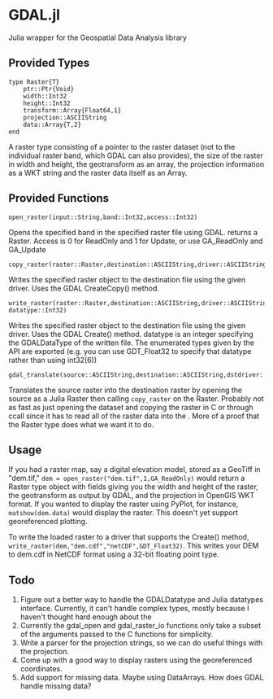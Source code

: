 GDAL.jl
=======

Julia wrapper for the Geospatial Data Analysis library

## Provided Types ##

	type Raster{T}
		ptr::Ptr{Void}
		width::Int32
		height::Int32
		transform::Array{Float64,1}
		projection::ASCIIString
		data::Array{T,2}
	end

A raster type consisting of a pointer to the raster dataset (not to the individual raster band, which GDAL can also provides), the size of the raster in width and height, the geotransform as an array, the projection information as a WKT string and the raster data itself as an Array.

## Provided Functions ##

	open_raster(input::String,band::Int32,access::Int32)

Opens the specified band in the specified raster file using GDAL. returns a Raster. Access is 0 for ReadOnly and 1 for Update, or use GA\_ReadOnly and GA\_Update

	copy_raster(raster::Raster,destination::ASCIIString,driver::ASCIIString)

Writes the specified raster object to the destination file using the given driver. Uses the GDAL CreateCopy() method.

	write_raster(raster::Raster,destination::ASCIIString,driver::ASCIIString, datatype::Int32)

Writes the specified raster object to the destination file using the given driver. Uses the GDAL Create() method. datatype is an integer specifying the GDALDataType of the written file. The enumerated types given by the API are exported (e.g. you can use GDT_Float32 to specify that datatype rather than using int32(6))

	gdal_translate(source::ASCIIString,destination::ASCIIString,dstdriver::ASCIIString)

Translates the source raster into the destination raster by opening the source as a Julia Raster then calling `copy_raster` on the Raster. Probably not as fast as just opening the dataset and copying the raster in C or through ccall since it has to read all of the raster data into the . More of a proof that the Raster type does what we want it to do.

## Usage ##

If you had a raster map, say a digital elevation model, stored as a GeoTiff in "dem.tif," `dem = open_raster("dem.tif",1,GA_ReadOnly)` would return a Raster type object with fields giving you the width and height of the raster, the geotransform as output by GDAL, and the projection in OpenGIS WKT format. If you wanted to display the raster using PyPlot, for instance, `matshow(dem.data)` would display the raster. This doesn't yet support georeferenced plotting.

To write the loaded raster to a driver that supports the Create() method, `write_raster(dem,"dem.cdf","netCDF",GDT_Float32)`. This writes your DEM to dem.cdf in NetCDF format using a 32-bit floating point type.

## Todo ##

1. Figure out a better way to handle the GDALDatatype and Julia datatypes interface. Currently, it can't handle complex types, mostly because I haven't thought hard enough about the 
2. Currently the gdal\_open and gdal\_raster_io functions only take a subset of the arguments passed to the C functions for simplicity.
3. Write a parser for the projection strings, so we can do useful things with the projection.
4. Come up with a good way to display rasters using the georeferenced coordinates.
5. Add support for missing data. Maybe using DataArrays. How does GDAL handle missing data?
